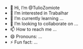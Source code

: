 - 👋 Hi, I’m @TulioZomiote
- 👀 I’m interested in Trabalhar
- 🌱 I’m currently learning ...
- 💞️ I’m looking to collaborate on ...
- 📫 How to reach me ...
- 😄 Pronouns: ...
- ⚡ Fun fact: ...

<!---
TulioZomiote/TulioZomiote is a ✨ special ✨ repository because its `README.md` (this file) appears on your GitHub profile.
You can click the Preview link to take a look at your changes.
--->
